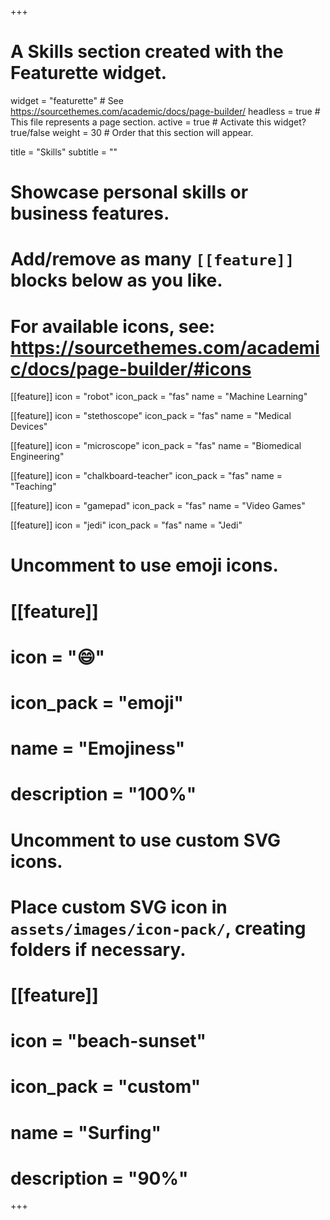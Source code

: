 +++
# A Skills section created with the Featurette widget.
widget = "featurette"  # See https://sourcethemes.com/academic/docs/page-builder/
headless = true  # This file represents a page section.
active = true  # Activate this widget? true/false
weight = 30  # Order that this section will appear.

title = "Skills"
subtitle = ""

# Showcase personal skills or business features.
# 
# Add/remove as many `[[feature]]` blocks below as you like.
# 
# For available icons, see: https://sourcethemes.com/academic/docs/page-builder/#icons

  
[[feature]]
  icon = "robot"
  icon_pack = "fas"
  name = "Machine Learning"

[[feature]]
  icon = "stethoscope"
  icon_pack = "fas"
  name = "Medical Devices"

[[feature]]
  icon = "microscope"
  icon_pack = "fas"
  name = "Biomedical Engineering"

[[feature]]
  icon = "chalkboard-teacher"
  icon_pack = "fas"
  name = "Teaching"

[[feature]]
  icon = "gamepad"
  icon_pack = "fas"
  name = "Video Games"

[[feature]]
  icon = "jedi"
  icon_pack = "fas"
  name = "Jedi"

# Uncomment to use emoji icons.
# [[feature]]
#  icon = ":smile:"
#  icon_pack = "emoji"
#  name = "Emojiness"
#  description = "100%"  

# Uncomment to use custom SVG icons.
# Place custom SVG icon in `assets/images/icon-pack/`, creating folders if necessary.
# [[feature]]
#  icon = "beach-sunset"
#  icon_pack = "custom"
#  name = "Surfing"
#  description = "90%"

+++
